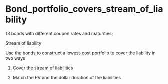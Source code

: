 # Bond_portfolio_covers_stream_of_liability

13 bonds with different coupon rates and maturities;

Stream of liability

Use the bonds to construct a lowest-cost portfolio to cover the liability in two ways

1. Cover the stream of liabilities

2. Match the PV and the dollar duration of the liabilities
